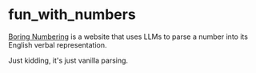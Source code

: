 # fun_with_numbers

[Boring Numbering](https://boring-parsing.vercel.app/) is a website that uses LLMs to parse a number into its English verbal representation. 


Just kidding, it's just vanilla parsing.
